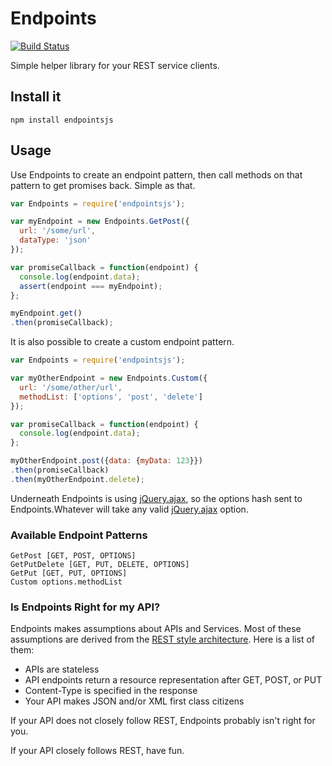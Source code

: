 Endpoints
=========

[![Build Status](https://travis-ci.org/kahnjw/endpoints.png)](https://travis-ci.org/kahnjw/endpoints)

Simple helper library for your REST service clients.

## Install it

```
npm install endpointsjs
```

## Usage

Use Endpoints to create an endpoint pattern, then call methods on that pattern to get promises back. Simple as that.

```javascript
var Endpoints = require('endpointsjs');

var myEndpoint = new Endpoints.GetPost({
  url: '/some/url',
  dataType: 'json'
});

var promiseCallback = function(endpoint) {
  console.log(endpoint.data);
  assert(endpoint === myEndpoint);
};

myEndpoint.get()
.then(promiseCallback);
```

It is also possible to create a custom endpoint pattern.

```javascript
var Endpoints = require('endpointsjs');

var myOtherEndpoint = new Endpoints.Custom({
  url: '/some/other/url',
  methodList: ['options', 'post', 'delete']
});

var promiseCallback = function(endpoint) {
  console.log(endpoint.data);
};

myOtherEndpoint.post({data: {myData: 123}})
.then(promiseCallback)
.then(myOtherEndpoint.delete);
```

Underneath Endpoints is using [jQuery.ajax](http://api.jquery.com/jquery.ajax/), so the options hash sent to
Endpoints.Whatever will take any valid [jQuery.ajax](http://api.jquery.com/jquery.ajax/) option.

### Available Endpoint Patterns

```
GetPost [GET, POST, OPTIONS]
GetPutDelete [GET, PUT, DELETE, OPTIONS]
GetPut [GET, PUT, OPTIONS]
Custom options.methodList
```

### Is Endpoints Right for my API?

Endpoints makes assumptions about APIs and Services. Most of these assumptions
are derived from the [REST style architecture](http://www.restapitutorial.com/).
Here is a list of them:
* APIs are stateless
* API endpoints return a resource representation after GET, POST, or PUT
* Content-Type is specified in the response
* Your API makes JSON and/or XML first class citizens

If your API does not closely follow REST, Endpoints probably isn't right for you.

If your API closely follows REST, have fun.
